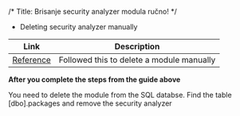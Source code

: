 /*
Title: Brisanje security analyzer modula ručno!
*/

- Deleting security analyzer manually

| Link  | Description  |                       
| -------  | ---------------- |
|[Reference](http://www.willstrohl.com/Blog/PostId/419/How-to-Manually-Delete-A-DotNetNuke-Module "Visit the tutorial!")  |  Followed this to delete a module manually|

**After you complete the steps from the guide above**

You need to delete the module from the SQL databse.
Find the table [dbo].packages and remove the security analyzer


